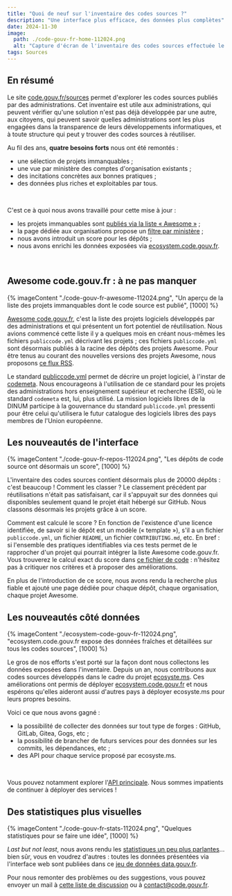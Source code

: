 ```yaml
---
title: "Quoi de neuf sur l'inventaire des codes sources ?"
description: "Une interface plus efficace, des données plus complètes"
date: 2024-11-30
image:
  path: ./code-gouv-fr-home-112024.png
  alt: "Capture d'écran de l'inventaire des codes sources effectuée le 30 novembre 2024."
tags: Sources
---
```


## En résumé

Le site [code.gouv.fr/sources](https://code.gouv.fr/sources) permet d'explorer les codes sources publiés par des administrations. Cet inventaire est utile aux administrations, qui peuvent vérifier qu'une solution n'est pas déjà développée par une autre, aux citoyens, qui peuvent savoir quelles administrations sont les plus engagées dans la transparence de leurs développements informatiques, et à toute structure qui peut y trouver des codes sources à réutiliser.

Au fil des ans, **quatre besoins forts** nous ont été remontés :

- une sélection de projets immanquables ;
- une vue par ministère des comptes d'organisation existants ;
- des incitations concrètes aux bonnes pratiques ;
- des données plus riches et exploitables par tous.

<br/>

C'est ce à quoi nous avons travaillé pour cette mise à jour :

- les projets immanquables sont [publiés via la liste « Awesome »](https://code.gouv.fr/sources/#/awesome) ;
- la page dédiée aux organisations propose un [filtre par ministère](https://code.gouv.fr/sources/#/groups) ;
- nous avons introduit un score pour les dépôts ;
- nous avons enrichi les données exposées via [ecosystem.code.gouv.fr](https://ecosystem.code.gouv.fr).

<br/>

## Awesome code.gouv.fr : à ne pas manquer

{% imageContent "./code-gouv-fr-awesome-112024.png", "Un aperçu de la liste des projets immanquables dont le code source est publié", [1000] %}

[Awesome code.gouv.fr](https://code.gouv.fr/sources/#/awesome), c'est la liste des projets logiciels développés par des administrations et qui présentent un fort potentiel de réutilisation. Nous avions commencé cette liste il y a quelques mois en créant nous-mêmes les fichiers `publiccode.yml` décrivant les projets ; ces fichiers `publiccode.yml` sont désormais publiés à la racine des dépôts des projets Awesome.  Pour être tenus au courant des nouvelles versions des projets Awesome, nous proposons [ce flux RSS](https://code.gouv.fr/data/latest-releases.xml).

Le standard [publiccode.yml](https://github.com/publiccodeyml/publiccode.yml) permet de décrire un projet logiciel, à l'instar de [codemeta](https://codemeta.github.io/).  Nous encourageons à l'utilisation de ce standard pour les projets des administrations hors enseignement supérieur et recherche (ESR), où le standard `codemeta` est, lui, plus utilisé.  La mission logiciels libres de la DINUM participe à la gouvernance du standard `publiccode.yml` pressenti pour être celui qu'utilisera le futur catalogue des logiciels libres des pays membres de l'Union européenne.

## Les nouveautés de l'interface

{% imageContent "./code-gouv-fr-repos-112024.png", "Les dépôts de code source ont désormais un score", [1000] %}

L'inventaire des codes sources contient désormais plus de 20000 dépôts : c'est beaucoup ! Comment les classer ? Le classement précédent par réutilisations n'était pas satisfaisant, car il s'appuyait sur des données qui disponibles seulement quand le projet était hébergé sur GitHub. Nous classons désormais les projets grâce à un score.

Comment est calculé le score ?  En fonction de l'existence d'une licence identifiée, de savoir si le dépôt est un modèle (« template »), s'il a un fichier `publiccode.yml`, un fichier `README`, un fichier `CONTRIBUTING.md`, etc.  En bref : si l'ensemble des pratiques identifiables via ces tests permet de le rapprocher d'un projet qui pourrait intégrer la liste Awesome code.gouv.fr. Vous trouverez le calcul exact du score dans [ce fichier de code](https://git.sr.ht/~codegouvfr/codegouvfr-cli/tree/main/item/src/codegouvfr-output-data.clj) : n'hésitez pas à critiquer nos critères et à proposer des améliorations.

En plus de l'introduction de ce score, nous avons rendu la recherche plus fiable et ajouté une page dédiée pour chaque dépôt, chaque organisation, chaque projet Awesome.

## Les nouveautés côté données

{% imageContent "./ecosystem-code-gouv-fr-112024.png", "ecosystem.code.gouv.fr expose des données fraîches et détaillées sur tous les codes sources", [1000] %}

Le gros de nos efforts s'est porté sur la façon dont nous collectons les données exposées dans l'inventaire. Depuis un an, nous contribuons aux codes sources développés dans le cadre du projet [ecosyste.ms](https://github.com/ecosyste-ms/).  Ces améliorations ont permis de déployer [ecosystem.code.gouv.fr](https://ecosystem.code.gouv.fr) et nous espérons qu'elles aideront aussi d'autres pays à déployer ecosyste.ms pour leurs propres besoins.

Voici ce que nous avons gagné :

- la possibilité de collecter des données sur tout type de forges : GitHub, GitLab, Gitea, Gogs, etc ;
- la possibilité de brancher de futurs services pour des données sur les commits, les dépendances, etc ;
- des API pour chaque service proposé par ecosyste.ms.

<br/>

Vous pouvez notamment explorer l'[API principale](https://ecosystem.code.gouv.fr/docs/index.html).  Nous sommes impatients de continuer à déployer des services !

## Des statistiques plus visuelles

{% imageContent "./code-gouv-fr-stats-112024.png", "Quelques statistiques pour se faire une idée", [1000] %}

*Last but not least*, nous avons rendu les [statistiques un peu plus parlantes](https://code.gouv.fr/sources/#/stats)... bien sûr, vous en voudrez d'autres : toutes les données présentées via l'interface web sont publiées dans ce [jeu de données data.gouv.fr](https://www.data.gouv.fr/fr/datasets/inventaire-des-codes-sources-de-logiciels-publies-par-des-organismes-publics/).

Pour nous remonter des problèmes ou des suggestions, vous pouvez envoyer un mail à [cette liste de discussion](https://lists.sr.ht/~codegouvfr/dev) ou à [contact@code.gouv.fr](mailto:contact@code.gouv.fr).
